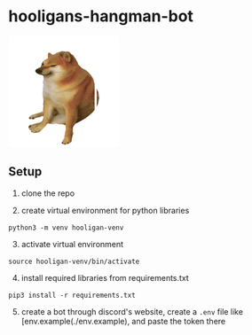 # hooligans-hangman-bot

<img src="./static/design.png" alt="design" width="200"/>

## Setup

1. clone the repo

2. create virtual environment for python libraries

```
python3 -m venv hooligan-venv
```

3. activate virtual environment

```
source hooligan-venv/bin/activate
```

4. install required libraries from requirements.txt

```
pip3 install -r requirements.txt
```

5. create a bot through discord's website, create a `.env` file like [env.example(./env.example), and paste the token there

